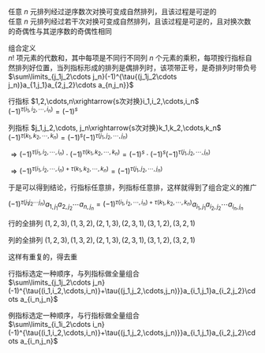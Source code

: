 任意 $n$ 元排列经过逆序数次对换可变成自然排列，且该过程是可逆的  
任意 $n$ 元排列经过若干次对换可变成自然排列，且该过程是可逆的，且对换次数的奇偶性与其逆序数的奇偶性相同  
  
组合定义  
 $n!$ 项元素的代数和，其中每项是不同行不同列 $n$ 个元素的乘积，每项按行指标自然排列好位置，当列指标形成的排列是偶排列时，该项带正号，是奇排列时带负号  
 $\sum\limits_{j_1j_2\cdots j_n}(-1)^{\tau{(j_1j_2\cdots j_n)}a_{1,j_1}a_{2,j_2}\cdots a_{n,j_n}}$  
  
行指标 $1,2,\cdots,n\xrightarrow{s次对换}i_1,i_2,\cdots,i_n$  
 $(-1)^{\tau{(i_1,i_2,\cdots,i_n)}}=(-1)^s$  
  
列指标 $j_1,j_2,\cdots, j_n\xrightarrow{s次对换}k_1,k_2,\cdots,k_n$  
 $(-1)^{\tau{(k_1,k_2,\cdots,k_n)}}=(-1)^s(-1)^{\tau{(j_1,j_2,\cdots, j_n)}}$  
  
 $\Rightarrow(-1)^{\tau{(i_1,i_2,\cdots,i_n)}}\cdot(-1)^{\tau{(k_1,k_2,\cdots,k_n)}}=(-1)^s\cdot(-1)^s(-1)^{\tau{(j_1,j_2,\cdots, j_n)}}$  
  
 $\Rightarrow(-1)^{\tau{(i_1,i_2,\cdots,i_n)}+\tau{(k_1,k_2,\cdots,k_n)}}=(-1)^{\tau{(j_1,j_2,\cdots, j_n)}}$  
  
于是可以得到结论，行指标任意排，列指标任意排，这样就得到了组合定义的推广  
  
 $(-1)^{\tau{(j_1j_2\cdots j_n)}}a_{1,j_1}a_{2,j_2}\cdots a_{n,j_n}=(-1)^{\tau{(i_1,i_2,\cdots,i_n)}+\tau{(k_1,k_2,\cdots,k_n)}}a_{i_1,j_1}a_{i_2,j_2}\cdots a_{i_n,j_n}$  
  
行的全排列 $(1,2,3),(1,3,2),(2,1,3),(2,3,1),(3,1,2),(3,2,1)$  
  
列的全排列 $(1,2,3),(1,3,2),(2,1,3),(2,3,1),(3,1,2),(3,2,1)$  
  
这样有重复的，得去重  
  
行指标选定一种顺序，与列指标做全量组合  
 $\sum\limits_{j_1j_2\cdots j_n}(-1)^{\tau{(i_1,i_2,\cdots,i_n)}+\tau{(j_1,j_2,\cdots,j_n)}}a_{i_1,j_1}a_{i_2,j_2}\cdots a_{i_n,j_n}$  
  
例指标选定一种顺序，与行指标做全量组合  
 $\sum\limits_{i_1i_2\cdots i_n}(-1)^{\tau{(i_1,i_2,\cdots,i_n)}+\tau{(j_1,j_2,\cdots,j_n)}}a_{i_1,j_1}a_{i_2,j_2}\cdots a_{i_n,j_n}$  
